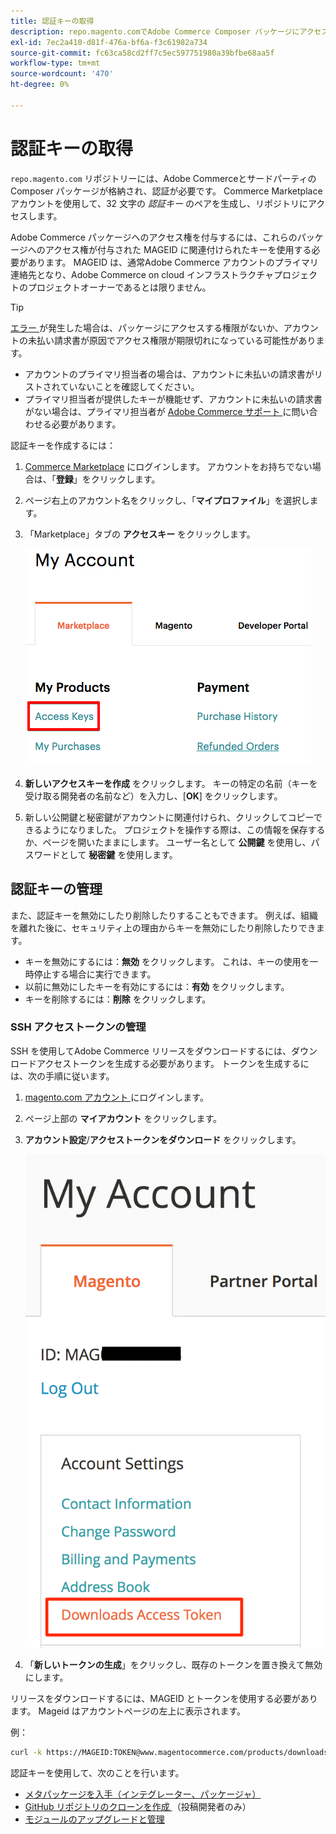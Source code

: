 ```yaml
---
title: 認証キーの取得
description: repo.magento.comでAdobe Commerce Composer パッケージにアクセスするための資格情報を取得するには、次の手順に従います。
exl-id: 7ec2a410-d81f-476a-bf6a-f3c61982a734
source-git-commit: fc63ca58cd2ff7c5ec597751980a39bfbe68aa5f
workflow-type: tm+mt
source-wordcount: '470'
ht-degree: 0%

---
```


# 認証キーの取得

`repo.magento.com` リポジトリーには、Adobe Commerceとサードパーティの Composer パッケージが格納され、認証が必要です。 Commerce Marketplaceアカウントを使用して、32 文字の *認証キー* のペアを生成し、リポジトリにアクセスします。

Adobe Commerce パッケージへのアクセス権を付与するには、これらのパッケージへのアクセス権が付与された MAGEID に関連付けられたキーを使用する必要があります。 MAGEID は、通常Adobe Commerce アカウントのプライマリ連絡先となり、Adobe Commerce on cloud インフラストラクチャプロジェクトのプロジェクトオーナーであるとは限りません。

>[!TIP]
>
>[ エラー ](https://experienceleague.adobe.com/docs/commerce-knowledge-base/kb/troubleshooting/deployment/magento-commerce-cloud-repo-could-not-be-accessed-403-forbidden-or-404-not-found-error-when-deploying.html) が発生した場合は、パッケージにアクセスする権限がないか、アカウントの未払い請求書が原因でアクセス権限が期限切れになっている可能性があります。
>
>* アカウントのプライマリ担当者の場合は、アカウントに未払いの請求書がリストされていないことを確認してください。
>* プライマリ担当者が提供したキーが機能せず、アカウントに未払いの請求書がない場合は、プライマリ担当者が [Adobe Commerce サポート ](https://experienceleague.adobe.com/docs/commerce-knowledge-base/kb/help-center-guide/magento-help-center-user-guide.html#submit-ticket) に問い合わせる必要があります。

認証キーを作成するには：

1. [Commerce Marketplace](https://commercemarketplace.adobe.com/) にログインします。 アカウントをお持ちでない場合は、「**登録**」をクリックします。

1. ページ右上のアカウント名をクリックし、「**マイプロファイル**」を選択します。

1. 「Marketplace」タブの **アクセスキー** をクリックします。

   ![Commerce Marketplaceの安全なアクセスキーの取得 ](../../assets/installation/cloud_access-key.png)

1. **新しいアクセスキーを作成** をクリックします。 キーの特定の名前（キーを受け取る開発者の名前など）を入力し、[**OK**] をクリックします。

1. 新しい公開鍵と秘密鍵がアカウントに関連付けられ、クリックしてコピーできるようになりました。 プロジェクトを操作する際は、この情報を保存するか、ページを開いたままにします。 ユーザー名として **公開鍵** を使用し、パスワードとして **秘密鍵** を使用します。

## 認証キーの管理

また、認証キーを無効にしたり削除したりすることもできます。 例えば、組織を離れた後に、セキュリティ上の理由からキーを無効にしたり削除したりできます。

* キーを無効にするには：**無効** をクリックします。 これは、キーの使用を一時停止する場合に実行できます。
* 以前に無効にしたキーを有効にするには：**有効** をクリックします。
* キーを削除するには：**削除** をクリックします。

### SSH アクセストークンの管理

SSH を使用してAdobe Commerce リリースをダウンロードするには、ダウンロードアクセストークンを生成する必要があります。 トークンを生成するには、次の手順に従います。

1. [magento.com アカウント ](https://account.magento.com/customer/account/login) にログインします。
1. ページ上部の **マイアカウント** をクリックします。
1. **アカウント設定**/**アクセストークンをダウンロード** をクリックします。

   ![ キーへのアクセス ](../../assets/installation/connect_keys1.png)

1. 「**新しいトークンの生成**」をクリックし、既存のトークンを置き換えて無効にします。

リリースをダウンロードするには、MAGEID とトークンを使用する必要があります。 Mageid はアカウントページの左上に表示されます。

例：

```bash
curl -k https://MAGEID:TOKEN@www.magentocommerce.com/products/downloads/info/help
```

認証キーを使用して、次のことを行います。

* [メタパッケージを入手（インテグレーター、パッケージャ）](../composer.md)
* [GitHub リポジトリのクローンを作成 ](https://developer.adobe.com/commerce/contributor/guides/install/clone-repository/) （投稿開発者のみ）
* [モジュールのアップグレードと管理](../../upgrade/modules/upgrade.md)
